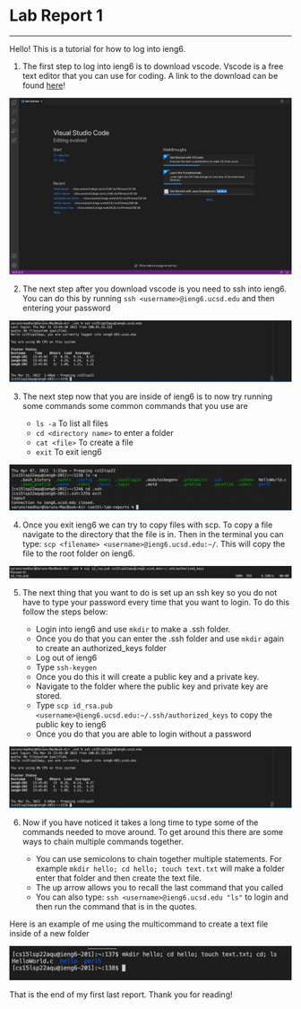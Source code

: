 # Lab Report 1

---

Hello! This is a tutorial for how to log into ieng6.

1. The first step to log into ieng6 is to download vscode. Vscode is a free text editor that you can use for coding. A link to the download can be found [here](https://code.visualstudio.com/)! 

![Image](images/image2.png)

2. The next step after you download vscode is you need to ssh into ieng6. You can do this by running `ssh <username>@ieng6.ucsd.edu` and then entering your password

![Image](images/image15.png)

3. The next step now that you are inside of ieng6 is to now try running some commands some common commands that you use are 

    * `ls -a` To list all files
    * `cd <directory name>` to enter a folder
    * `cat <file>` To create a file
    * `exit` To exit ieng6

![Image](images/image1.png)

4. Once you exit ieng6 we can try to copy files with scp. To copy a file navigate to the directory that the file is in. Then in the terminal you can type: `scp <filename> <username>@ieng6.ucsd.edu:~/`. This will copy the file to the root folder on ieng6.

![Image](images/image9.png)

5. The next thing that you want to do is set up an ssh key so you do not have to type your password every time that you want to login. To do this follow the steps below:

    * Login into ieng6 and use `mkdir` to make a .ssh folder.
    * Once you do that you can enter the .ssh folder and use `mkdir` again to create an authorized_keys folder
    * Log out of ieng6
    * Type `ssh-keygen`
    * Once you do this it will create a public key and a private key.
    * Navigate to the folder where the public key and private key are stored.
    * Type `scp id_rsa.pub <username>@ieng6.ucsd.edu:~/.ssh/authorized_keys` to copy the public key to ieng6
    * Once you do that you are able to login without a password

![Image](images/image15.png)

6. Now if you have noticed it takes a long time to type some of the commands needed to move around. To get around this there are some ways to chain multiple commands together.

    * You can use semicolons to chain together multiple statements. For example `mkdir hello; cd hello; touch text.txt` will make a folder enter that folder and then create the text file.
    * The up arrow allows you to recall the last command that you called
    * You can also type: `ssh <username>@ieng6.ucsd.edu "ls"` to login and then run the command that is in the quotes.

Here is an example of me using the multicommand to create a text file inside of a new folder

![Image](images/multicommand.png)


That is the end of my first last report. Thank you for reading!
